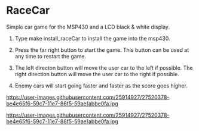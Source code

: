 # RaceCar
Simple car game for the MSP430 and a LCD black & white display. 

1. Type make install_raceCar to install the game into the msp430.

2. Press the far right button to start the game. This button can be used at any
time to restart the game.

3. The left directon button will move the user car to the left if possible.
The right direction button will move the user car to the right if possible.

4. Enemy cars will start going faster and faster as the score goes higher.

https://user-images.githubusercontent.com/25914927/27520378-be4e65f6-59c7-11e7-86f5-59ae1abbe0fa.jpg

https://user-images.githubusercontent.com/25914927/27520378-be4e65f6-59c7-11e7-86f5-59ae1abbe0fa.jpg

